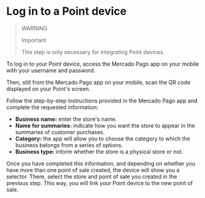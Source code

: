 # Log in to a Point device

> WARNING
>
> Important
>
> This step is only necessary for integrating Point devices.

To log in to your Point device, access the Mercado Pago app on your mobile with your username and password.

Then, still from the Mercado Pago app on your mobile, scan the QR code displayed on your Point's screen.

Follow the step-by-step instructions provided in the Mercado Pago app and complete the requested information:
* **Business name:** enter the store's name.
* **Name for summaries:** indicate how you want the store to appear in the summaries of customer purchases.
* **Category:** the app will allow you to choose the category to which the business belongs from a series of options.
* **Business type:** inform whether the store is a physical store or not.

Once you have completed this information, and depending on whether you have more than one point of sale created, the device will show you a selector. There, select the store and point of sale you created in the previous step. This way, you will link your Point device to the new point of sale.
